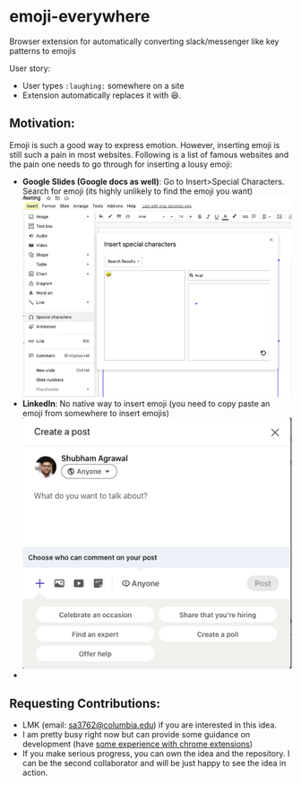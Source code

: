 # emoji-everywhere
Browser extension for automatically converting slack/messenger like key patterns to emojis

User story:
- User types `:laughing:` somewhere on a site
- Extension automatically replaces it with 😆.


## Motivation:
Emoji is such a good way to express emotion. However, inserting emoji is still such a pain in most websites. Following is a list of famous websites and the pain one needs to go through for inserting a lousy emoji:


- **Google Slides (Google docs as well)**: Go to Insert>Special Characters. Search for emoji (its highly unlikely to find the emoji you want)
![](images/google_slides.png)
- **LinkedIn**: No native way to insert emoji (you need to copy paste an emoji from somewhere to insert emojis)
![](images/linkedIn.png)
- 


## Requesting Contributions:
- LMK (email: sa3762@columbia.edu) if you are interested in this idea.
- I am pretty busy right now but can provide some guidance on development (have [some experience with chrome extensions](https://github.com/PornBlock/PornBlock))
- If you make serious progress, you can own the idea and the repository. I can be the second collaborator and will be just happy to see the idea in action.
